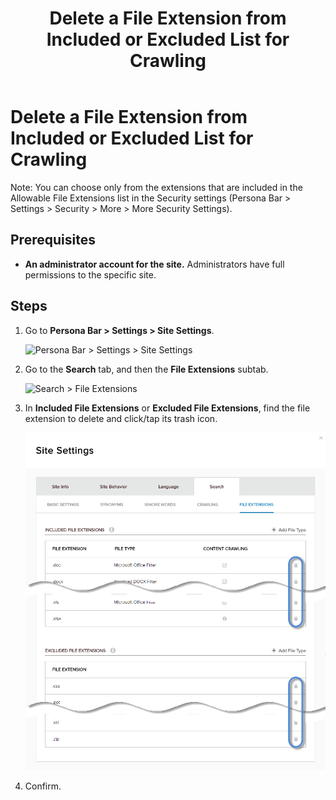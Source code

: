 ﻿---
uid: delete-file-extension-from-included-or-excluded-list
topic: delete-file-extension-from-included-or-excluded-list
locale: en
title: Delete a File Extension from Included or Excluded List for Crawling
dnneditions: DNN Platform,Evoq Content,Evoq Engage
dnnversion: 09.02.00
parent-topic: administrators-search-overview
related-topics: add-starting-url-to-crawl-list,edit-starting-url-in-crawl-list,delete-starting-url-from-crawl-list,add-directory-to-included-list,delete-directory-from-included-list,add-directory-to-excluded-list,delete-directory-from-excluded-list,add-file-extension-to-included-or-excluded-list
---

# Delete a File Extension from Included or Excluded List for Crawling

Note: You can choose only from the extensions that are included in the Allowable File Extensions list in the Security settings (Persona Bar \> Settings \> Security \> More \> More Security Settings).

## Prerequisites

*   **An administrator account for the site.** Administrators have full permissions to the specific site.

## Steps

1.  Go to **Persona Bar \> Settings \> Site Settings**.
    
    ![Persona Bar > Settings > Site Settings](/images/scr-pbar-host-Settings-E91.png)
    
2.  Go to the **Search** tab, and then the **File Extensions** subtab.
    
    ![Search > File Extensions](/images/scr-pbtabs-all-Settings-SiteSettings-Search-FileExtensions-E90.png)
    
3.  In **Included File Extensions** or **Excluded File Extensions**, find the file extension to delete and click/tap its trash icon.
    
      
    
    ![](/images/scr-SiteSettings-Search-FileExtensions-delete-E90.png)
    
      
    
4.  Confirm.
